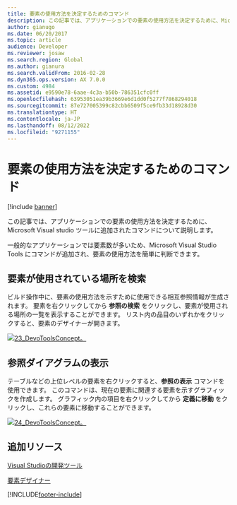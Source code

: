 ```yaml
---
title: 要素の使用方法を決定するためのコマンド
description: この記事では、アプリケーションでの要素の使用方法を決定するために、Microsoft Visual studio ツールに追加されたコマンドについて説明します。
author: gianugo
ms.date: 06/20/2017
ms.topic: article
audience: Developer
ms.reviewer: josaw
ms.search.region: Global
ms.author: gianura
ms.search.validFrom: 2016-02-28
ms.dyn365.ops.version: AX 7.0.0
ms.custom: 4984
ms.assetid: e9590e78-6aae-4c3a-b50b-786351cfc0ff
ms.openlocfilehash: 63953051ea39b3669e6d1dd0f5277f7868294018
ms.sourcegitcommit: 87e727005399c82cbb6509f5ce9fb33d18928d30
ms.translationtype: HT
ms.contentlocale: ja-JP
ms.lasthandoff: 08/12/2022
ms.locfileid: "9271155"
---
```

# <a name="commands-for-determining-how-elements-are-used"></a>要素の使用方法を決定するためのコマンド

[!include [banner](../includes/banner.md)]

この記事では、アプリケーションでの要素の使用方法を決定するために、Microsoft Visual studio ツールに追加されたコマンドについて説明します。 

一般的なアプリケーションでは要素数が多いため、Microsoft Visual Studio Tools にコマンドが追加され、要素の使用方法を簡単に判断できます。

## <a name="finding-where-elements-are-used"></a>要素が使用されている場所を検索

ビルド操作中に、要素の使用方法を示すために使用できる相互参照情報が生成されます。 要素を右クリックしてから **参照の検索** をクリックし、要素が使用される場所の一覧を表示することができます。 リスト内の品目のいずれかをクリックすると、要素のデザイナーが開きます。 

[![23\_DevoToolsConcept。](./media/23_devotoolsconcept.png)](./media/23_devotoolsconcept.png)

## <a name="viewing-a-reference-diagram"></a>参照ダイアグラムの表示

テーブルなどの上位レベルの要素を右クリックすると、**参照の表示** コマンドを使用できます。 このコマンドは、現在の要素に関連する要素を示すグラフィックを作成します。 グラフィック内の項目を右クリックしてから **定義に移動** をクリックし、これらの要素に移動することができます。 

[![24\_DevoToolsConcept。](./media/24_devotoolsconcept.png)](./media/24_devotoolsconcept.png)

## <a name="additional-resources"></a>追加リソース

[Visual Studioの開発ツール](development-tools-overview.md)

[要素デザイナー](element-designers.md)





[!INCLUDE[footer-include](../../../includes/footer-banner.md)]
